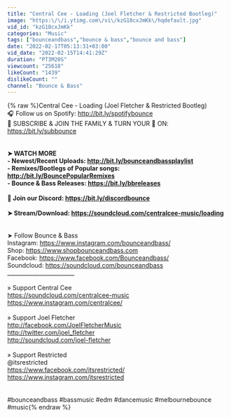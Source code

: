 ```yaml
---
title: "Central Cee - Loading (Joel Fletcher & Restricted Bootleg)"
image: "https:\/\/i.ytimg.com\/vi\/kzG18cxJmKk\/hqdefault.jpg"
vid_id: "kzG18cxJmKk"
categories: "Music"
tags: ["bounceandbass","bounce & bass","bounce and bass"]
date: "2022-02-17T05:13:31+03:00"
vid_date: "2022-02-15T14:41:29Z"
duration: "PT3M20S"
viewcount: "25618"
likeCount: "1439"
dislikeCount: ""
channel: "Bounce & Bass"
---
```

{% raw %}Central Cee - Loading (Joel Fletcher &amp; Restricted Bootleg)<br />🎧 Follow us on Spotify: <a rel="nofollow" target="blank" href="http://bit.ly/spotifybounce">http://bit.ly/spotifybounce</a><br />👊 SUBSCRIBE &amp; JOIN THE FAMILY &amp; TURN YOUR 🔔 ON: <a rel="nofollow" target="blank" href="https://bit.ly/subbounce">https://bit.ly/subbounce</a><br />________________________<br /><br />➤  WATCH MORE<br />- Newest/Recent Uploads: <a rel="nofollow" target="blank" href="http://bit.ly/bounceandbassplaylist">http://bit.ly/bounceandbassplaylist</a><br />- Remixes/Bootlegs of Popular songs: <a rel="nofollow" target="blank" href="http://bit.ly/BouncePopularRemixes">http://bit.ly/BouncePopularRemixes</a><br />- Bounce &amp; Bass Releases: <a rel="nofollow" target="blank" href="https://bit.ly/bbreleases">https://bit.ly/bbreleases</a><br /><br />👾 Join our Discord: <a rel="nofollow" target="blank" href="https://bit.ly/discordbounce">https://bit.ly/discordbounce</a><br /><br />➤  Stream/Download: <a rel="nofollow" target="blank" href="https://soundcloud.com/centralcee-music/loading">https://soundcloud.com/centralcee-music/loading</a><br /><br />________________________<br />➤  Follow Bounce &amp; Bass<br />Instagram: <a rel="nofollow" target="blank" href="https://www.instagram.com/bounceandbass/">https://www.instagram.com/bounceandbass/</a><br />Shop: <a rel="nofollow" target="blank" href="https://www.shopbounceandbass.com">https://www.shopbounceandbass.com</a><br />Facebook: <a rel="nofollow" target="blank" href="https://www.facebook.com/Bounceandbass/">https://www.facebook.com/Bounceandbass/</a><br />Soundcloud: <a rel="nofollow" target="blank" href="https://soundcloud.com/bounceandbass">https://soundcloud.com/bounceandbass</a><br />________________________<br /><br />» Support Central Cee<br /><a rel="nofollow" target="blank" href="https://soundcloud.com/centralcee-music">https://soundcloud.com/centralcee-music</a><br /><a rel="nofollow" target="blank" href="https://www.instagram.com/centralcee/">https://www.instagram.com/centralcee/</a><br /><br />» Support Joel Fletcher<br /><a rel="nofollow" target="blank" href="http://facebook.com/JoelFletcherMusic">http://facebook.com/JoelFletcherMusic</a><br /><a rel="nofollow" target="blank" href="http://twitter.com/joel_fletcher">http://twitter.com/joel_fletcher</a><br /><a rel="nofollow" target="blank" href="http://soundcloud.com/joel-fletcher">http://soundcloud.com/joel-fletcher</a><br /><br />» Support Restricted<br />@itsrestricted<br /><a rel="nofollow" target="blank" href="https://www.facebook.com/itsrestricted/">https://www.facebook.com/itsrestricted/</a><br /><a rel="nofollow" target="blank" href="https://www.instagram.com/itsrestricted">https://www.instagram.com/itsrestricted</a><br /><br /><br />#bounceandbass #bassmusic #edm #dancemusic #melbournebounce #music{% endraw %}
